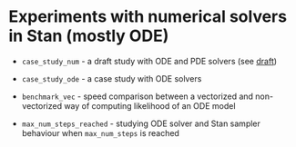 # Experiments with numerical solvers in Stan (mostly ODE)

* `case_study_num` - a draft study with ODE and PDE solvers (see [draft](https://users.aalto.fi/~timonej3/case_study_num.html))
* `case_study_ode` - a case study with ODE solvers

* `benchmark_vec` - speed comparison between a vectorized and non-vectorized
way of computing likelihood of an ODE model
* `max_num_steps_reached` - studying ODE solver and Stan sampler
behaviour when `max_num_steps` is reached
